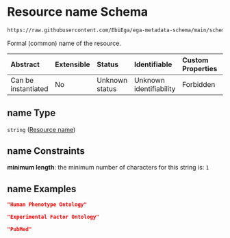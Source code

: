 # Resource name Schema

```txt
https://raw.githubusercontent.com/EbiEga/ega-metadata-schema/main/schemas/EGA.submission.json#/properties/resources/items/properties/name
```

Formal (common) name of the resource.

| Abstract            | Extensible | Status         | Identifiable            | Custom Properties | Additional Properties | Access Restrictions | Defined In                                                                           |
| :------------------ | :--------- | :------------- | :---------------------- | :---------------- | :-------------------- | :------------------ | :----------------------------------------------------------------------------------- |
| Can be instantiated | No         | Unknown status | Unknown identifiability | Forbidden         | Allowed               | none                | [EGA.submission.json\*](../../../schemas/EGA.submission.json "open original schema") |

## name Type

`string` ([Resource name](ega-20-properties-resources-ontologies-resource-properties-resource-name.md))

## name Constraints

**minimum length**: the minimum number of characters for this string is: `1`

## name Examples

```json
"Human Phenotype Ontology"
```

```json
"Experimental Factor Ontology"
```

```json
"PubMed"
```
